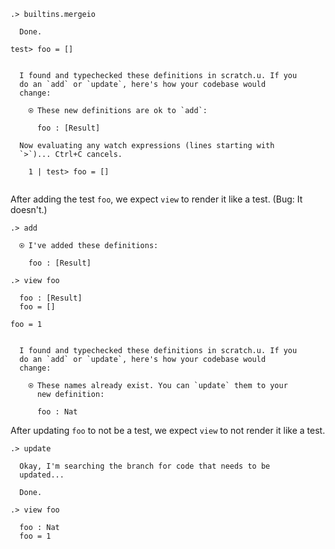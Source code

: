 ```ucm
.> builtins.mergeio

  Done.

```
```unison
test> foo = []
```

```ucm

  I found and typechecked these definitions in scratch.u. If you
  do an `add` or `update`, here's how your codebase would
  change:
  
    ⍟ These new definitions are ok to `add`:
    
      foo : [Result]
  
  Now evaluating any watch expressions (lines starting with
  `>`)... Ctrl+C cancels.

    1 | test> foo = []
    

```
After adding the test `foo`, we expect `view` to render it like a test. (Bug: It doesn't.)

```ucm
.> add

  ⍟ I've added these definitions:
  
    foo : [Result]

.> view foo

  foo : [Result]
  foo = []

```
```unison
foo = 1
```

```ucm

  I found and typechecked these definitions in scratch.u. If you
  do an `add` or `update`, here's how your codebase would
  change:
  
    ⍟ These names already exist. You can `update` them to your
      new definition:
    
      foo : Nat

```
After updating `foo` to not be a test, we expect `view` to not render it like a test.

```ucm
.> update

  Okay, I'm searching the branch for code that needs to be
  updated...

  Done.

.> view foo

  foo : Nat
  foo = 1

```
